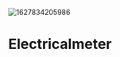 ![1627834205986](https://user-images.githubusercontent.com/42312687/127777851-3c4a68c5-bf51-49db-8304-4d29af70f160.jpg)
# Electricalmeter
